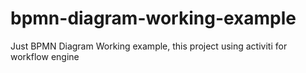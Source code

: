 bpmn-diagram-working-example
============================

Just BPMN Diagram Working example, this project using activiti for workflow engine
